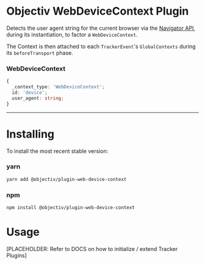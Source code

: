 # Objectiv WebDeviceContext Plugin
Detects the user agent string for the current browser via the [Navigator API](https://developer.mozilla.org/en-US/docs/Web/API/NavigatorID/userAgent), during its instantiation, to factor a `WebDeviceContext`.  

The Context is then attached to each `TrackerEvent`'s `GlobalContexts` during its `beforeTransport` phase.  

### WebDeviceContext
```typescript
{
  _context_type: 'WebDeviceContext';
  id: 'device';
  user_agent: string;               
}
```

---

# Installing
To install the most recent stable version:

### yarn
```sh
yarn add @objectiv/plugin-web-device-context
```

### npm
```sh
npm install @objectiv/plugin-web-device-context
```

# Usage
[PLACEHOLDER: Refer to DOCS on how to initialize / extend Tracker Plugins]
